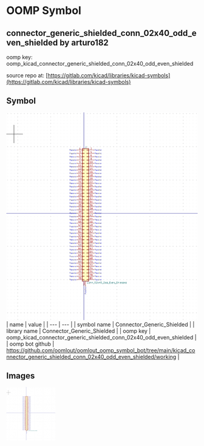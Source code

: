 # OOMP Symbol  
## connector_generic_shielded_conn_02x40_odd_even_shielded  by arturo182  
  
oomp key: oomp_kicad_connector_generic_shielded_conn_02x40_odd_even_shielded  
  
source repo at: [https://gitlab.com/kicad/libraries/kicad-symbols](https://gitlab.com/kicad/libraries/kicad-symbols)  
## Symbol  
  
[![working.png](working_600.png)](working.png)  
| name | value | 
| --- | --- | 
| symbol name | Connector_Generic_Shielded | 
| library name | Connector_Generic_Shielded | 
| oomp key | oomp_kicad_connector_generic_shielded_conn_02x40_odd_even_shielded | 
| oomp bot github | https://github.com/oomlout/oomlout_oomp_symbol_bot/tree/main/kicad_connector_generic_shielded_conn_02x40_odd_even_shielded/working | 
## Images  
  
[![working.png](working_140.png)](working.png)  
